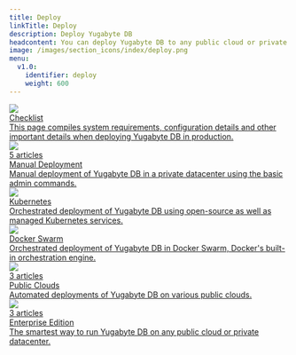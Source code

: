 ```yaml
---
title: Deploy
linkTitle: Deploy
description: Deploy Yugabyte DB
headcontent: You can deploy Yugabyte DB to any public cloud or private datacenter of your choice using either the open source edition or the Enterprise Edition.
image: /images/section_icons/index/deploy.png
menu:
  v1.0:
    identifier: deploy
    weight: 600
---
```


<div class="row">
  <div class="col-12 col-md-6 col-lg-12 col-xl-6">
    <a class="section-link icon-offset" href="checklist/">
      <div class="head">
        <img class="icon" src="/images/section_icons/deploy/checklist.png" aria-hidden="true" />
        <div class="title">Checklist</div>
      </div>
      <div class="body">
          This page compiles system requirements, configuration details and other important details when deploying Yugabyte DB in production.
      </div>
    </a>
  </div>
  <div class="col-12 col-md-6 col-lg-12 col-xl-6">
    <a class="section-link icon-offset" href="manual-deployment/">
      <div class="head">
        <img class="icon" src="/images/section_icons/deploy/manual-deployment.png" aria-hidden="true" />
        <div class="articles">5 articles</div>
        <div class="title">Manual Deployment</div>
      </div>
      <div class="body">
          Manual deployment of Yugabyte DB in a private datacenter using the basic admin commands.
      </div>
    </a>
  </div>
  <div class="col-12 col-md-6 col-lg-12 col-xl-6">
    <a class="section-link icon-offset" href="kubernetes/">
      <div class="head">
        <img class="icon" src="/images/section_icons/deploy/kubernetes.png" aria-hidden="true" />
        <div class="title">Kubernetes</div>
      </div>
      <div class="body">
        Orchestrated deployment of Yugabyte DB using open-source as well as managed Kubernetes services.
      </div>
    </a>
  </div>
  <div class="col-12 col-md-6 col-lg-12 col-xl-6">
    <a class="section-link icon-offset" href="docker-swarm/">
      <div class="head">
        <img class="icon" src="/images/section_icons/deploy/docker-swarm.png" aria-hidden="true" />
        <div class="title">Docker Swarm</div>
      </div>
      <div class="body">
        Orchestrated deployment of Yugabyte DB in Docker Swarm, Docker's built-in orchestration engine.
      </div>
    </a>
  </div>
  <div class="col-12 col-md-6 col-lg-12 col-xl-6">
    <a class="section-link icon-offset" href="public-clouds/">
      <div class="head">
        <img class="icon" src="/images/section_icons/deploy/public-clouds.png" aria-hidden="true" />
        <div class="articles">3 articles</div>
        <div class="title">Public Clouds</div>
      </div>
      <div class="body">
        Automated deployments of Yugabyte DB on various public clouds.
      </div>
    </a>
  </div>
  <div class="col-12 col-md-6 col-lg-12 col-xl-6">
    <a class="section-link icon-offset" href="enterprise-edition/">
      <div class="head">
        <img class="icon" src="/images/section_icons/deploy/enterprise.png" aria-hidden="true" />
        <div class="articles">3 articles</div>
        <div class="title">Enterprise Edition</div>
      </div>
      <div class="body">
        The smartest way to run Yugabyte DB on any public cloud or private datacenter.
      </div>
    </a>
  </div>
</div>
